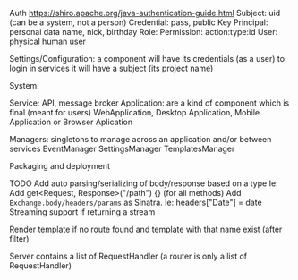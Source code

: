 
Auth https://shiro.apache.org/java-authentication-guide.html
Subject: uid (can be a system, not a person)
Credential: pass, public Key
Principal: personal data name, nick, birthday
Role:
Permission: action:type:id
User: physical human user

Settings/Configuration: a component will have its credentials (as a user) to login in services
it will have a subject (its project name)

System:

Service: API, message broker
Application: are a kind of component which is final (meant for users)
WebApplication, Desktop Application, Mobile Application or Browser Aplication

Managers: singletons to manage across an application and/or between services
    EventManager
    SettingsManager
    TemplatesManager

Packaging and deployment

TODO
Add auto parsing/serializing of body/response based on a type
  Ie: Add get<Request, Response>("/path") {} (for all methods)
Add `Exchange.body/headers/params` as Sinatra. Ie: headers["Date"] = date
Streaming support if returning a stream

Render template if no route found and template with that name exist (after filter)

Server contains a list of RequestHandler (a router is only a list of RequestHandler)
